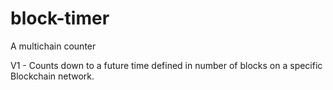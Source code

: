 # block-timer
A multichain counter

V1 - Counts down to a future time defined in number of blocks on a specific Blockchain network.

